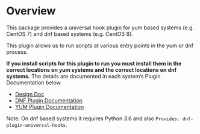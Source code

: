 # Overview

This package provides a universal hook plugin for yum based systems (e.g. CentOS 7) and dnf based systems (e.g. CentOS 8).

This plugin allows us to run scripts at various entry points in the yum or dnf process.

**If you install scripts for this plugin to run you must install them in the correct locations on yum systems and the correct locations on dnf systems.** The details are documented in each system’s Plugin Documentation below.

* [Design Doc](DESIGN.md)
* [DNF Plugin Documentation](DNF.md)
* [YUM Plugin Documentation](YUM.md)

Note: On dnf based systems it requires Python 3.6 and also `Provides: dnf-plugin-universal-hooks`.

